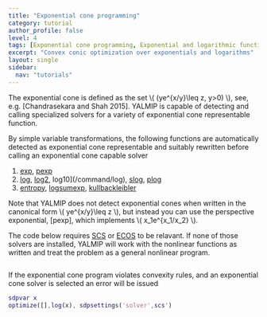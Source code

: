 ```yaml
---
title: "Exponential cone programming"
category: tutorial
author_profile: false
level: 4
tags: [Exponential cone programming, Exponential and logarithmic functions]
excerpt: "Convex conic optimization over exponentials and logarithms"
layout: single
sidebar:
  nav: "tutorials"
---
```


The exponential cone is defined as the set \\(  (ye^{x/y}\leq z, y>0) \\), see, e.g. [Chandrasekara and Shah 2015]. YALMIP is capable of detecting and calling specialized solvers for a variety of exponential cone representable function. 

By simple variable transformations, the following functions are automatically detected as exponential cone representable and suitably rewritten before calling an exponential cone capable solver

1. [exp](/command/exp), [pexp](/command/pexp)
2. [log](/command/log), [log2](/command/log), log10](/command/log), [slog](/command/log), [plog](/command/log)
3. [entropy](/command/entropy), [logsumexp](/command/logsumexp), [kullbackleibler](/command/kullbackleibler)

Note that YALMIP does not detect exponential cones when written in the canonical form \\( ye^{x/y}\leq z \\), but instead you can use the perspective exponential, [pexp], which implements  \\( x_1e^{x_1/x_2} \\).

The code below requires [SCS](/solver/scs) or [ECOS](/solver/ecos) to be relavant. If none of those solvers are installed, YALMIP will work with the nonlinear functions as written and treat the problem as a general nonlinear program.

````matlab
````

If the exponential cone program violates convexity rules, and an exponential cone solver is selected an error will be issued

````matlab
sdpvar x
optimize([],log(x), sdpsettings('solver',scs')
````
